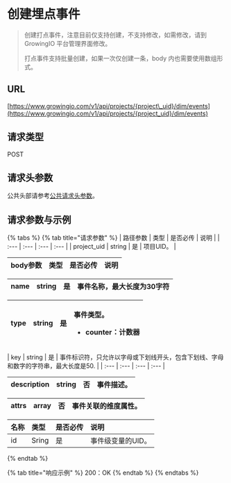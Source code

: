 # 创建埋点事件

> 创建打点事件，注意目前仅支持创建，不支持修改，如需修改，请到 GrowingIO 平台管理界面修改。
>
> 打点事件支持批量创建，如果一次仅创建一条，body 内也需要使用数组形式。

## URL

[https://www.growingio.com/v1/api/projects/{project\_uid}/dim/events](https://www.growingio.com/v1/api/projects/{project_uid}/dim/events)

## 请求类型

POST

## 请求头参数

公共头部请参考[公共请求头参数](../authenticate.md)。

## 请求参数与示例

{% tabs %}
{% tab title="请求参数" %}
| 路径参数 | 类型 | 是否必传 | 说明 |
| :--- | :--- | :--- | :--- |
| project\_uid | string | 是 | 项目UID。 |

| body参数 | 类型 | 是否必传 | 说明 |
| :--- | :--- | :--- | :--- |


| name | string | 是 | 事件名称，最大长度为30字符 |
| :--- | :--- | :--- | :--- |


<table>
  <thead>
    <tr>
      <th style="text-align:left">type</th>
      <th style="text-align:left">string</th>
      <th style="text-align:left">&#x662F;</th>
      <th style="text-align:left">
        <p>&#x4E8B;&#x4EF6;&#x7C7B;&#x578B;&#x3002;</p>
        <ul>
          <li>counter&#xFF1A;&#x8BA1;&#x6570;&#x5668;</li>
        </ul>
      </th>
    </tr>
  </thead>
  <tbody></tbody>
</table>| key | string | 是 | 事件标识符，只允许以字母或下划线开头，包含下划线、字母和数字的字符串，最大长度是50. |
| :--- | :--- | :--- | :--- |


| description | string | 否 | 事件描述。 |
| :--- | :--- | :--- | :--- |


| attrs | array | 否 | 事件关联的维度属性。 |
| :--- | :--- | :--- | :--- |


| 名称 | 类型 | 是否必传 | 说明 |
| :--- | :--- | :--- | :--- |
| id | Sring | 是 | 事件级变量的UID。 |
{% endtab %}

{% tab title="响应示例" %}
200：OK
{% endtab %}
{% endtabs %}

